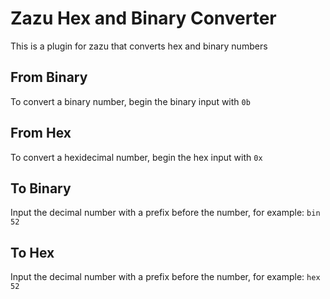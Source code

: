 # Zazu Hex and Binary Converter
This is a plugin for zazu that converts hex and binary numbers

## From Binary
To convert a binary number, begin the binary input with `0b`

## From Hex
To convert a hexidecimal number, begin the hex input with `0x`

## To Binary
Input the decimal number with a prefix before the number, for example: `bin 52`

## To Hex
Input the decimal number with a prefix before the number, for example: `hex 52`